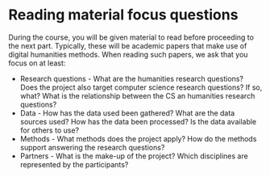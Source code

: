 # Reading material focus questions

During the course, you will be given material to read before proceeding to the next part. Typically, these will be academic papers that make use of digital humanities methods. When reading such papers, we ask that you focus on at least:

* Research questions - What are the humanities research questions? Does the project also target computer science research questions? If so, what? What is the relationship between the CS an humanities research questions?
* Data - How has the data used been gathered? What are the data sources used? How has the data been processed? Is the data available for others to use?
* Methods - What methods does the project apply? How do the methods support answering the research questions?
* Partners - What is the make-up of the project? Which disciplines are represented by the participants?



